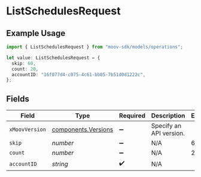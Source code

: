 # ListSchedulesRequest

## Example Usage

```typescript
import { ListSchedulesRequest } from "moov-sdk/models/operations";

let value: ListSchedulesRequest = {
  skip: 60,
  count: 20,
  accountID: "16f077d4-c075-4c61-bb05-7b51d0d1222c",
};
```

## Fields

| Field                                                      | Type                                                       | Required                                                   | Description                                                | Example                                                    |
| ---------------------------------------------------------- | ---------------------------------------------------------- | ---------------------------------------------------------- | ---------------------------------------------------------- | ---------------------------------------------------------- |
| `xMoovVersion`                                             | [components.Versions](../../models/components/versions.md) | :heavy_minus_sign:                                         | Specify an API version.                                    |                                                            |
| `skip`                                                     | *number*                                                   | :heavy_minus_sign:                                         | N/A                                                        | 60                                                         |
| `count`                                                    | *number*                                                   | :heavy_minus_sign:                                         | N/A                                                        | 20                                                         |
| `accountID`                                                | *string*                                                   | :heavy_check_mark:                                         | N/A                                                        |                                                            |